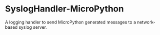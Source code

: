 # SyslogHandler-MicroPython
A logging handler to send MicroPython generated messages to a network-based syslog server.
